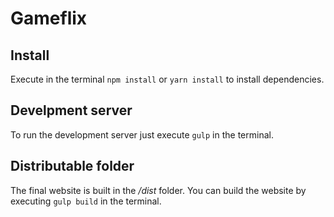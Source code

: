 # Gameflix


## Install

Execute in the terminal `npm install` or `yarn install` to install dependencies.

## Develpment server

To run the development server just execute `gulp` in the terminal.

## Distributable folder

The final website is built in the */dist* folder. You can build the website by executing `gulp build` in the terminal.


